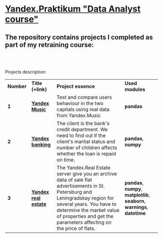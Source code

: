 
# <a href="https://praktikum.yandex.ru/data-analyst/" target="_blank"><b>Yandex.Praktikum "Data Analyst course"</b></a>

## The repository contains projects I completed as part of my retraining course:
<br/><br/><br/>
Projects description:
<table>
<tr>
<td><b>Number</b></td>
<td><b>Title (+link)</b></td>
<td><b>Project essence</b></td>
<td><b>Used modules</b></td>
<tr>
<td><b>1</b></td>
<td><a href="https://github.com/EvgenyChur/Project_Yandex/blob/main/Project_1.ipynb" target="_blank"><b>Yandex Music</b></a></td>
<td>Test and compare users behaviour in the two capitals using real data from Yandex.Music </td>
<td><b>pandas</b></td>
<tr>
<td><b>2</b></td>
<td><a href="https://github.com/EvgenyChur/Project_Yandex/blob/main/Project_2.ipynb" target="_blank"><b>Yandex banking</b></a></td>
<td>The client is the bank's credit department. We need to find out if the client's marital status and number of children affects whether the loan is repaid on time.</td>
<td><b>pandas</b>, <b>numpy</b></td>
<tr>
<td><b>3</b></td>
<td><a href="https://github.com/EvgenyChur/Project_Yandex/blob/main/Project_3.ipynb" target="_blank"><b>Yandex real estate</b></a></td>
<td>The Yandex.Real Estate server give you an archive data of sale flat advertisements in St. Petersburg and Leningradskay region for several years. You have to determine the market value of properties and get the parameters affecting on the price of flats. </td>
<td><b>pandas</b>, <b>numpy</b>, <b>matplotlib</b>, <b>seaborn</b>, <b>warnings</b>, <b>datetime</b></td>
<tr>  
</table>
<br/><br/>
